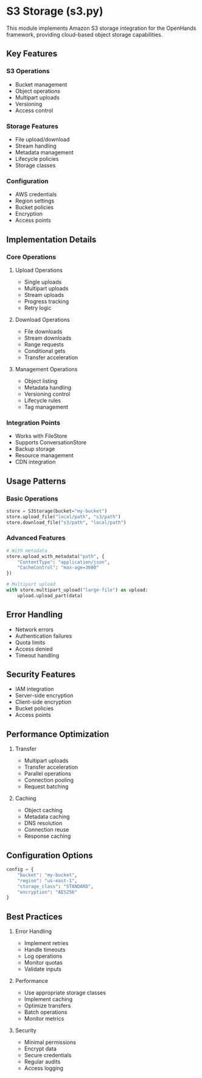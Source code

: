 # S3 Storage (s3.py)

This module implements Amazon S3 storage integration for the OpenHands framework, providing cloud-based object storage capabilities.

## Key Features

### S3 Operations
- Bucket management
- Object operations
- Multipart uploads
- Versioning
- Access control

### Storage Features
- File upload/download
- Stream handling
- Metadata management
- Lifecycle policies
- Storage classes

### Configuration
- AWS credentials
- Region settings
- Bucket policies
- Encryption
- Access points

## Implementation Details

### Core Operations
1. Upload Operations
   - Single uploads
   - Multipart uploads
   - Stream uploads
   - Progress tracking
   - Retry logic

2. Download Operations
   - File downloads
   - Stream downloads
   - Range requests
   - Conditional gets
   - Transfer acceleration

3. Management Operations
   - Object listing
   - Metadata handling
   - Versioning control
   - Lifecycle rules
   - Tag management

### Integration Points
- Works with FileStore
- Supports ConversationStore
- Backup storage
- Resource management
- CDN integration

## Usage Patterns

### Basic Operations
```python
store = S3Storage(bucket="my-bucket")
store.upload_file("local/path", "s3/path")
store.download_file("s3/path", "local/path")
```

### Advanced Features
```python
# With metadata
store.upload_with_metadata("path", {
    "ContentType": "application/json",
    "CacheControl": "max-age=3600"
})

# Multipart upload
with store.multipart_upload("large-file") as upload:
    upload.upload_part(data)
```

## Error Handling
- Network errors
- Authentication failures
- Quota limits
- Access denied
- Timeout handling

## Security Features
- IAM integration
- Server-side encryption
- Client-side encryption
- Bucket policies
- Access points

## Performance Optimization
1. Transfer
   - Multipart uploads
   - Transfer acceleration
   - Parallel operations
   - Connection pooling
   - Request batching

2. Caching
   - Object caching
   - Metadata caching
   - DNS resolution
   - Connection reuse
   - Response caching

## Configuration Options
```python
config = {
    "bucket": "my-bucket",
    "region": "us-east-1",
    "storage_class": "STANDARD",
    "encryption": "AES256"
}
```

## Best Practices
1. Error Handling
   - Implement retries
   - Handle timeouts
   - Log operations
   - Monitor quotas
   - Validate inputs

2. Performance
   - Use appropriate storage classes
   - Implement caching
   - Optimize transfers
   - Batch operations
   - Monitor metrics

3. Security
   - Minimal permissions
   - Encrypt data
   - Secure credentials
   - Regular audits
   - Access logging